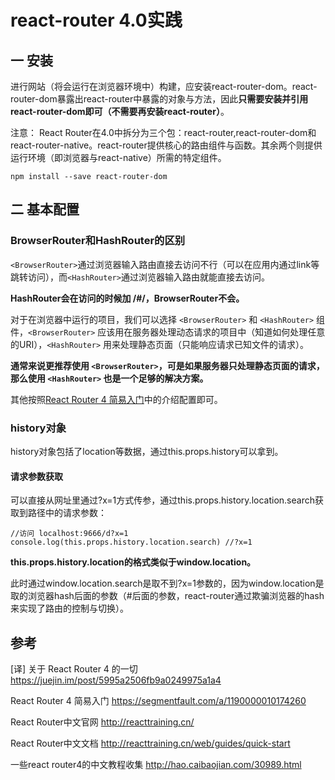 # react-router 4.0实践

## 一 安装
进行网站（将会运行在浏览器环境中）构建，应安装react-router-dom。react-router-dom暴露出react-router中暴露的对象与方法，因此**只需要安装并引用react-router-dom即可（不需要再安装react-router）**。

注意：
React Router在4.0中拆分为三个包：react-router,react-router-dom和react-router-native。react-router提供核心的路由组件与函数。其余两个则提供运行环境（即浏览器与react-native）所需的特定组件。



```
npm install --save react-router-dom
```

## 二 基本配置

### BrowserRouter和HashRouter的区别

`<BrowserRouter>`通过浏览器输入路由直接去访问不行（可以在应用内通过link等跳转访问），而`<HashRouter>`通过浏览器输入路由就能直接去访问。

**HashRouter会在访问的时候加 /#/，BrowserRouter不会。**

对于在浏览器中运行的项目，我们可以选择 `<BrowserRouter>` 和 `<HashRouter>` 组件，`<BrowserRouter>` 应该用在服务器处理动态请求的项目中（知道如何处理任意的URI），`<HashRouter>` 用来处理静态页面（只能响应请求已知文件的请求）。

**通常来说更推荐使用 `<BrowserRouter>`，可是如果服务器只处理静态页面的请求，那么使用 `<HashRouter>` 也是一个足够的解决方案。**




其他按照[React Router 4 简易入门](https://segmentfault.com/a/1190000010174260)中的介绍配置即可。

### history对象
history对象包括了location等数据，通过this.props.history可以拿到。

#### 请求参数获取
可以直接从网址里通过?x=1方式传参，通过this.props.history.location.search获取到路径中的请求参数：



```
//访问 localhost:9666/d?x=1
console.log(this.props.history.location.search) //?x=1
```

**this.props.history.location的格式类似于window.location。**

此时通过window.location.search是取不到?x=1参数的，因为window.location是取的浏览器hash后面的参数（#后面的参数，react-router通过欺骗浏览器的hash来实现了路由的控制与切换）。


## 参考
[译] 关于 React Router 4 的一切
https://juejin.im/post/5995a2506fb9a0249975a1a4

React Router 4 简易入门
https://segmentfault.com/a/1190000010174260

React Router中文官网
http://reacttraining.cn/

React Router中文文档
http://reacttraining.cn/web/guides/quick-start

一些react router4的中文教程收集
http://hao.caibaojian.com/30989.html